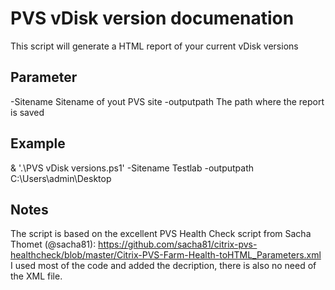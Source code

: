 # PVS vDisk version documenation

This script will generate a HTML report of your current vDisk versions

## Parameter
-Sitename
Sitename of yout PVS site
-outputpath
The path where the report is saved
	
## Example
& '.\PVS vDisk versions.ps1' -Sitename Testlab -outputpath C:\Users\admin\Desktop
    
## Notes
The script is based on the excellent PVS Health Check script from Sacha Thomet (@sacha81): https://github.com/sacha81/citrix-pvs-healthcheck/blob/master/Citrix-PVS-Farm-Health-toHTML_Parameters.xml
I used most of the code and added the decription, there is also no need of the XML file. 